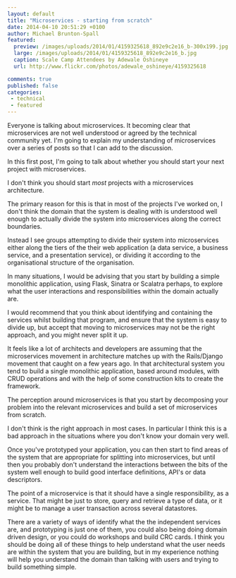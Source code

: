 ```yaml
---
layout: default
title: "Microservices - starting from scratch"
date: 2014-04-10 20:51:29 +0100
author: Michael Brunton-Spall
featured:
  preview: /images/uploads/2014/01/4159325618_892e9c2e16_b-300x199.jpg
  large: /images/uploads/2014/01/4159325618_892e9c2e16_b.jpg
  caption: Scale Camp Attendees by Adewale Oshineye
  url: http://www.flickr.com/photos/adewale_oshineye/4159325618

comments: true
published: false
categories:
 - technical
 - featured
---
```

Everyone is talking about microservices.  It becoming clear that microservices
are not well understood or agreed by the technical community yet.
I'm going to explain my understanding of microservices over a series of posts
so that I can add to the discussion.

In this first post, I'm going to talk about whether you should start your next
project with microservices.
<!-- more -->
I don't think you should start _most_ projects with a microservices architecture.

The primary reason for this is that in most of the projects I've worked on, I
don't think the domain that the system is dealing with is understood well enough
to actually divide the system into microservices along the correct boundaries.

Instead I see groups attempting to divide their system into microservices either
along the tiers of the their web application (a data service, a business service,
and a presentation service), or dividing it according to the organisational
structure of the organisation.

In many situations, I would be advising that you start by building a simple
monolithic application, using Flask, Sinatra or Scalatra perhaps, to explore
what the user interactions and responsibilities within the domain actually are.

I would recommend that you think about identifying and containing the services
whilst building that program, and ensure that the system is easy to divide up,
but accept that moving to microservices may not be the right approach, and you
might never split it up.

It feels like a lot of architects and developers are assuming that the
microservices movement in architecture matches up with the Rails/Django movement
that caught on a few years ago.  In that architectural system you tend to build
a single monolithic application, based around modules, with CRUD operations and
with the help of some construction kits to create the framework.

The perception around microservices is that you start by decomposing your problem
into the relevant microservices and build a set of microservices from scratch.

I don't think is the right approach in most cases.  In particular I think this
is a bad approach in the situations where you don't know your domain very well.


Once you've prototyped your application, you can then start to find areas of the
system that are appropriate for splitting into microservices, but until then you
probably don't understand the interactions between the bits of the system well
enough to build good interface definitions, API's or data descriptors.

The point of a microservice is that it should have a single responsibility, as
a service.  That might be just to store, query and retrieve a type of data, or
it might be to manage a user transaction across several datastores.

There are a variety of ways of identify what the the independent services are,
and prototyping is just one of them, you could also being doing domain driven
design, or you could do workshops and build CRC cards.  I think you should be
doing all of these things to help understand what the user needs are within the
system that you are building, but in my experience nothing will help you
understand the domain than talking with users and trying to build something
simple.

